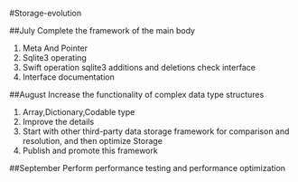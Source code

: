 #Storage-evolution

##July
Complete the framework of the main body

1. Meta And Pointer
2. Sqlite3 operating
3. Swift operation sqlite3 additions and deletions check interface
4. Interface documentation

##August
Increase the functionality of complex data type structures

1. Array,Dictionary,Codable type
2. Improve the details
3. Start with other third-party data storage framework for comparison and resolution, and then optimize Storage
4. Publish and promote this framework

##September
Perform performance testing and performance optimization